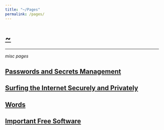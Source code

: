 ```yaml
---
title: "~/Pages"
permalink: /pages/
---
```


# [~](../README.md)

---

_misc pages_

## [Passwords and Secrets Management](pages/secrets.md)

## [Surfing the Internet Securely and Privately](pages/surfing.md)

## [Words](pages/words.md)

## [Important Free Software](pages/software.md)

<!-- ## [GNU/Linux](linux.html) -->

<!--

## [Virtualization](virtualization.md) -->

<!-- [Linux Ricing](ricing.md) -->
